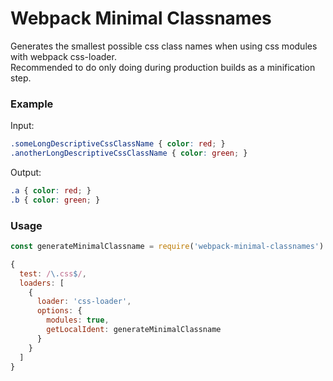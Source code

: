 # Webpack Minimal Classnames

Generates the smallest possible css class names when using css modules with webpack css-loader.  
Recommended to do only doing during production builds as a minification step.

### Example

Input:
```css
.someLongDescriptiveCssClassName { color: red; }
.anotherLongDescriptiveCssClassName { color: green; }
```

Output:
```css
.a { color: red; }
.b { color: green; }
```

### Usage

```js
const generateMinimalClassname = require('webpack-minimal-classnames')

{
  test: /\.css$/,
  loaders: [
    {
      loader: 'css-loader',
      options: {
        modules: true,
        getLocalIdent: generateMinimalClassname
      }
    }
  ]
}
```
